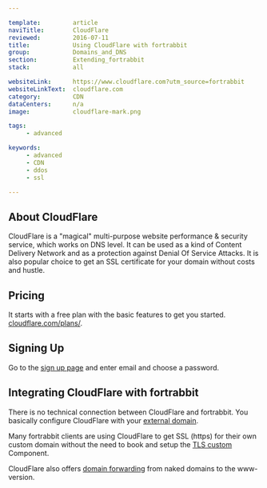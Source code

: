```yaml
---

template:         article
naviTitle:        CloudFlare
reviewed:         2016-07-11
title:            Using CloudFlare with fortrabbit
group:            Domains_and_DNS
section:          Extending_fortrabbit
stack:            all

websiteLink:      https://www.cloudflare.com?utm_source=fortrabbit
websiteLinkText:  cloudflare.com
category:         CDN
dataCenters:      n/a
image:            cloudflare-mark.png

tags:
     - advanced

keywords:
     - advanced
     - CDN
     - ddos
     - ssl

---
```



## About CloudFlare

CloudFlare is a "magical" multi-purpose website performance & security service, which works on DNS level. It can be used as a kind of Content Delivery Network and as a protection against Denial Of Service Attacks. It is also popular choice to get an SSL certificate for your domain without costs and hustle.


## Pricing

It starts with a free plan with the basic features to get you started. [cloudflare.com/plans/](https://www.cloudflare.com/plans?utm_source=fortrabbit).


## Signing Up

Go to the [sign up page](https://www.cloudflare.com/a/sign-up?utm_source=fortrabbit) and enter email and choose a password.


## Integrating CloudFlare with fortrabbit

There is no technical connection between CloudFlare and fortrabbit. You basically configure CloudFlare with your [external domain](/about-domains).

Many fortrabbit clients are using CloudFlare to get SSL (https) for their own custom domain without the need to book and setup the [TLS custom](/tls) Component. 

CloudFlare also offers [domain forwarding](/about-domains#toc-forwarding-a-naked-domain) from naked domains to the www-version.
